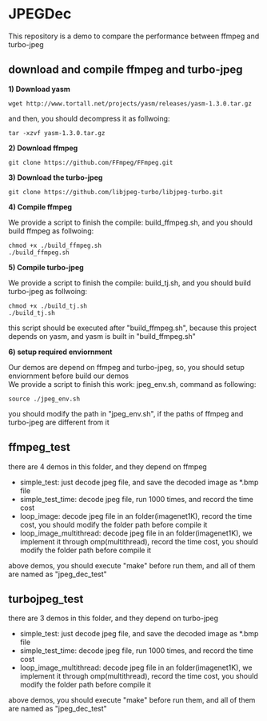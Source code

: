 # JPEGDec

This repository is a demo to compare the performance between ffmpeg and turbo-jpeg
## download and compile ffmpeg and turbo-jpeg

**1) Download yasm**  

```
wget http://www.tortall.net/projects/yasm/releases/yasm-1.3.0.tar.gz
```

and then, you should decompress it as follwoing:  
```
tar -xzvf yasm-1.3.0.tar.gz
```

**2) Download ffmpeg**  

```
git clone https://github.com/FFmpeg/FFmpeg.git
```

**3) Download the turbo-jpeg**  

```
git clone https://github.com/libjpeg-turbo/libjpeg-turbo.git
```

**4) Compile ffmpeg**

We provide a script to finish the compile: build_ffmpeg.sh, and you should build ffmpeg as follwoing:  

```
chmod +x ./build_ffmpeg.sh
./build_ffmpeg.sh
```

**5) Compile turbo-jpeg**

We provide a script to finish the compile: build_tj.sh, and you should build turbo-jpeg as follwoing:  

```
chmod +x ./build_tj.sh
./build_tj.sh
```

this script should be executed after "build_ffmpeg.sh", because this project depends on yasm, and yasm is built in "build_ffmpeg.sh"  

**6) setup required enviornment**

Our demos are depend on ffmpeg and turbo-jpeg, so, you should setup enviornment before build our demos  
We provide a script to finish this work: jpeg_env.sh, command as following:  

```
source ./jpeg_env.sh
```

you should modify the path in "jpeg_env.sh", if the paths of ffmpeg and turbo-jpeg are different from it  

## ffmpeg_test

there are 4 demos in this folder, and they depend on ffmpeg     

* simple_test: just decode jpeg file, and save the decoded image as *.bmp file  
* simple_test_time: decode jpeg file, run 1000 times, and record the time cost  
* loop_image: decode jpeg file in an folder(imagenet1K), record the time cost, you should modify the folder path before compile it  
* loop_image_multithread: decode jpeg file in an folder(imagenet1K), we implement it through omp(multithread), record the time cost, you should modify the folder path before compile it  

above demos, you should execute "make" before run them, and all of them are named as "jpeg_dec_test"  

## turbojpeg_test

there are 3 demos in this folder, and they depend on turbo-jpeg  

* simple_test: just decode jpeg file, and save the decoded image as *.bmp file  
* simple_test_time: decode jpeg file, run 1000 times, and record the time cost  
* loop_image_multithread: decode jpeg file in an folder(imagenet1K), we implement it through omp(multithread), record the time cost, you should modify the folder path before compile it  

above demos, you should execute "make" before run them, and all of them are named as "jpeg_dec_test"  


